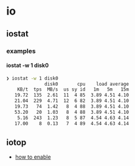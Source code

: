 # io

## iostat

### examples

#### iostat -w 1 disk0

```bash
❯ iostat -w 1 disk0
              disk0       cpu    load average
    KB/t  tps  MB/s  us sy id   1m   5m   15m
   19.72  135  2.61  11  4 85  3.89 4.51 4.10
   21.04  229  4.71  12  6 82  3.89 4.51 4.10
   19.73   74  1.42   8  4 88  3.89 4.51 4.10
   53.20   20  1.03   8  4 88  3.89 4.51 4.10
    5.16  243  1.23   8  5 87  4.54 4.63 4.14
   17.00    8  0.13   7  4 89  4.54 4.63 4.14
```

## iotop

- [how to enable](https://apple.stackexchange.com/a/364595)
